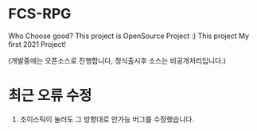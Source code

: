 # FCS-RPG
Who Choose good? This project is OpenSource Project :) This project My first 2021 Project!

(개발중에는 오픈소스로 진행합니다, 정식출시후 소스는 비공개처리입니다.)

# 최근 오류 수정
1. 조이스틱이 눌러도 그 방향대로 안가능 버그를 수정했습니다.